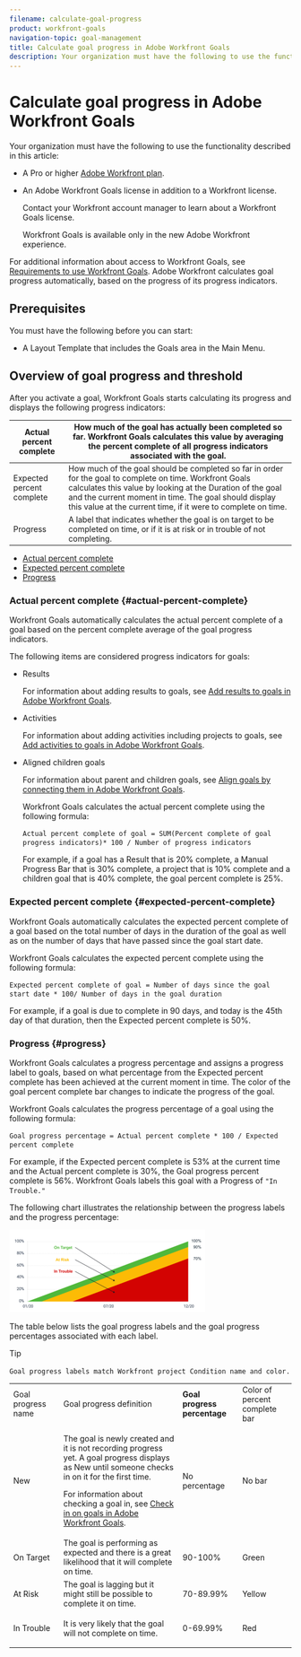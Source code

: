 ```yaml
---
filename: calculate-goal-progress
product: workfront-goals
navigation-topic: goal-management
title: Calculate goal progress in Adobe Workfront Goals
description: Your organization must have the following to use the functionality described in this article:
---
```


# Calculate goal progress in Adobe Workfront Goals

Your organization must have the following to use the functionality described in this article:

* A Pro or higher [Adobe Workfront plan](https://www.workfront.com/plans). 
* An Adobe Workfront Goals license in addition to a Workfront license.

  Contact your Workfront account manager to learn about a Workfront Goals license.

  Workfront Goals is available only in the new Adobe Workfront experience.

For additional information about access to Workfront Goals, see [Requirements to use Workfront Goals](../../workfront-goals/goal-management/access-needed-for-wf-goals.md).
Adobe Workfront calculates goal progress automatically, based on the progress of its progress indicators.

## Prerequisites

You must have the following before you can start:

* A Layout Template that includes the Goals area in the Main&nbsp;Menu.

## Overview of goal progress and threshold

After you activate a goal, Workfront Goals starts calculating its progress and displays the following progress indicators: 

| Actual percent complete |How much of the goal has actually been completed so far. Workfront Goals calculates this value by averaging the percent complete of all progress indicators associated with the goal.  |
|---|---|
| Expected percent complete |How much of the goal should be completed so far in order for the goal to complete on time. Workfront Goals calculates this value by looking at the Duration of the goal and the current moment in time. The goal should display this value at the current time, if it were to complete on time.  |
| Progress  |A label that indicates whether the goal is on target to be completed on time, or if it is at risk or in trouble of not completing.  |

* [Actual percent complete](#actual-percent-complete) 
* [Expected percent complete](#expected-percent-complete) 
* [Progress](#progress)

### Actual percent complete {#actual-percent-complete}

Workfront Goals automatically calculates the actual percent complete of a goal based on the percent complete average of the goal progress indicators.&nbsp;

The following items are considered progress indicators for goals:

* Results

  For information about adding results to goals, see [Add results to goals in Adobe Workfront Goals](../../workfront-goals/results-and-activities/add-results-to-goals.md).

* Activities

  For information about adding activities including projects to goals, see [Add activities to goals in Adobe Workfront Goals](../../workfront-goals/results-and-activities/add-activities-to-goals.md). 

* Aligned children goals

  For information about parent and children goals, see [Align goals by connecting them in Adobe Workfront Goals](../../workfront-goals/goal-alignment/align-goals-by-connecting-them.md).

  Workfront Goals calculates the actual percent complete using the following formula:

  ```
  Actual percent complete of goal = SUM(Percent complete of goal progress indicators)* 100 / Number of progress indicators
  ```

  For example, if a goal has a Result that is 20% complete, a Manual Progress Bar that is 30% complete, a project that is 10% complete and a children goal that is 40% complete, the goal percent complete is 25%.

### Expected percent complete {#expected-percent-complete}

Workfront Goals automatically calculates the expected percent complete of a goal based on the total number of days in the duration of the goal as well as on the number of days that have passed since the goal start date.

Workfront Goals calculates the expected percent complete using the following formula:

```
Expected percent complete of goal = Number of days since the goal start date * 100/ Number of days in the goal duration
```

For example, if a goal is due to complete in 90 days, and today is the 45th day of that duration, then the Expected percent complete is 50%.

### Progress  {#progress}

Workfront Goals calculates a progress percentage and assigns a progress label to goals, based on what&nbsp;percentage from the Expected percent complete has been achieved at the current moment in time. The color of the goal percent complete bar changes to indicate the progress of the goal.

Workfront Goals calculates the progress percentage of a goal using the following formula:

```
Goal progress percentage = Actual percent complete * 100 / Expected percent complete
```

For example, if the Expected percent complete is 53% at the current time and the Actual percent complete is 30%, the Goal progress percent complete is 56%. Workfront Goals labels this goal with a Progress of ```"In Trouble."```

The following chart illustrates the relationship between the progress labels and the progress percentage:

![](assets/progress-status-labels-charted-after-match-with-project-condition-350x147.png)

The table below lists the goal progress labels and the goal progress percentages associated with each label.

>[!TIP]
>
>```Goal progress labels match Workfront project Condition name and color.```

<table cellspacing="3"> 
 <col> 
 <col> 
 <col> 
 <col> 
 <tbody> 
  <tr> 
   <td>Goal progress name</td> 
   <td>Goal progress definition</td> 
   <td><strong>Goal progress percentage</strong> </td> 
   <td>Color of percent complete bar</td> 
  </tr> 
  <tr> 
   <td>New</td> 
   <td> <p>The goal is newly created and it is not recording progress yet. A goal progress displays as New until someone checks in on it for the first time. </p> <p>For information about checking a goal in, see <a href="../../workfront-goals/goal-review-and-workfront-goals-sections/check-in-goals.md" class="MCXref xref">Check in on goals in Adobe Workfront Goals</a>.</p> </td> 
   <td>No percentage</td> 
   <td>No bar</td> 
  </tr> 
  <tr> 
   <td> <p><span>On&nbsp;Target</span> </p> </td> 
   <td>The goal is performing as expected and there is a great likelihood that it will complete on time. </td> 
   <td>90-100%</td> 
   <td>Green</td> 
  </tr> 
  <tr> 
   <td> <p><span>At Risk</span> </p> </td> 
   <td>The goal is lagging but it might still be possible to complete it on time. </td> 
   <td>70-89.99%</td> 
   <td>Yellow</td> 
  </tr> 
  <tr> 
   <td> <p><span>In&nbsp;Trouble</span> </p> </td> 
   <td> <p>It is very likely that the goal will not complete on time. </p> </td> 
   <td>0-69.99%</td> 
   <td>Red</td> 
  </tr> 
 </tbody> 
</table>

